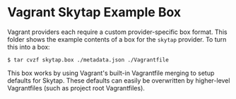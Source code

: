 # Vagrant Skytap Example Box

Vagrant providers each require a custom provider-specific box format.
This folder shows the example contents of a box for the `skytap` provider.
To turn this into a box:

```
$ tar cvzf skytap.box ./metadata.json ./Vagrantfile
```

This box works by using Vagrant's built-in Vagrantfile merging to setup
defaults for Skytap. These defaults can easily be overwritten by higher-level
Vagrantfiles (such as project root Vagrantfiles).
